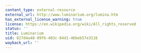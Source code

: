 ```yaml
---
content_type: external-resource
external_url: http://www.luminarium.org/lumina.htm
has_external_license_warning: true
license: https://en.wikipedia.org/wiki/All_rights_reserved
status: ''
title: Luminarium
uid: 827d4a48-99f6-403c-84d1-46beb57e3116
wayback_url: ''
---
```

